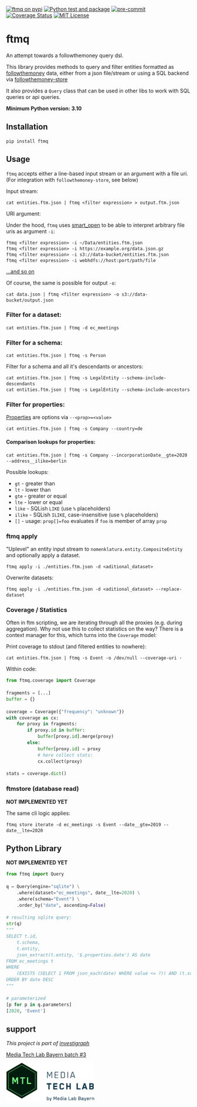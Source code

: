 [![ftmq on pypi](https://img.shields.io/pypi/v/ftmq)](https://pypi.org/project/ftmq/) [![Python test and package](https://github.com/investigativedata/ftmq/actions/workflows/python.yml/badge.svg)](https://github.com/investigativedata/ftmq/actions/workflows/python.yml) [![pre-commit](https://img.shields.io/badge/pre--commit-enabled-brightgreen?logo=pre-commit)](https://github.com/pre-commit/pre-commit) [![Coverage Status](https://coveralls.io/repos/github/investigativedata/ftmq/badge.svg?branch=main)](https://coveralls.io/github/investigativedata/ftmq?branch=main) [![MIT License](https://img.shields.io/pypi/l/ftmq)](./LICENSE)

# ftmq

An attempt towards a followthemoney query dsl.

This library provides methods to query and filter entities formatted as
[followthemoney](https://github.com/alephdata/followthemoney) data, either from
a json file/stream or using a SQL backend via
[followthemoney-store](https://github.com/alephdata/followthemoney-store)

It also provides a `Query` class that can be used in other libs to work with
SQL queries or api queries.

**Minimum Python version: 3.10**

## Installation

    pip install ftmq

## Usage

`ftmq` accepts either a line-based input stream or an argument with a file uri.
(For integration with `followthemoney-store`, see below)

Input stream:

    cat entities.ftm.json | ftmq <filter expression> > output.ftm.json

URI argument:

Under the hood, `ftmq` uses
[smart_open](https://github.com/RaRe-Technologies/smart_open) to be able to
interpret arbitrary file uris as argument `-i`:

    ftmq <filter expression> -i ~/Data/entities.ftm.json
    ftmq <filter expression> -i https://example.org/data.json.gz
    ftmq <filter expression> -i s3://data-bucket/entities.ftm.json
    ftmq <filter expression> -i webhdfs://host:port/path/file

[...and so on](https://github.com/RaRe-Technologies/smart_open#how)

Of course, the same is possible for output `-o`:

    cat data.json | ftmq <filter expression> -o s3://data-bucket/output.json

### Filter for a dataset:

    cat entities.ftm.json | ftmq -d ec_meetings

### Filter for a schema:

    cat entities.ftm.json | ftmq -s Person

Filter for a schema and all it's descendants or ancestors:

    cat entities.ftm.json | ftmq -s LegalEntity --schema-include-descendants
    cat entities.ftm.json | ftmq -s LegalEntity --schema-include-ancestors

### Filter for properties:

[Properties](https://followthemoney.tech/explorer/) are options via `--<prop>=<value>`

    cat entities.ftm.json | ftmq -s Company --country=de

#### Comparison lookups for properties:

    cat entities.ftm.json | ftmq -s Company --incorporationDate__gte=2020 --address__ilike=berlin

Possible lookups:
- `gt` - greater than
- `lt` - lower than
- `gte` - greater or equal
- `lte` - lower or equal
- `like` - SQLish `LIKE` (use `%` placeholders)
- `ilike` - SQLish `ILIKE`, case-insensitive (use `%` placeholders)
- `[]` - usage: `prop[]=foo` evaluates if `foo` is member of array `prop`


### ftmq apply

"Uplevel" an entity input stream to `nomenklatura.entity.CompositeEntity` and
optionally apply a dataset.

    ftmq apply -i ./entities.ftm.json -d <aditional_dataset>

Overwrite datasets:

    ftmq apply -i ./entities.ftm.json -d <aditional_dataset> --replace-dataset

### Coverage / Statistics

Often in ftm scripting, we are iterating through all the proxies (e.g. during aggregation). Why not use this to collect statistics on the way? There is a context manager for this, which turns into the `Coverage` model:

Print coverage to stdout (and filtered entities to nowhere):

    cat entities.ftm.json | ftmq -s Event -o /dev/null --coverage-uri -

Within code:

```python
from ftmq.coverage import Coverage

fragments = [...]
buffer = {}

coverage = Coverage({"frequency": "unknown"})
with coverage as cx:
    for proxy in fragments:
        if proxy.id in buffer:
            buffer[proxy.id].merge(proxy)
        else:
            buffer[proxy.id] = proxy
            # here collect stats:
            cx.collect(proxy)

stats = coverage.dict()
```

### ftmstore (database read)

**NOT IMPLEMENTED YET**

The same cli logic applies:

    ftmq store iterate -d ec_meetings -s Event --date__gte=2019 --date__lte=2020

## Python Library

**NOT IMPLEMENTED YET**

```python
from ftmq import Query

q = Query(engine="sqlite") \
    .where(dataset="ec_meetings", date__lte=2020) \
    .where(schema="Event") \
    .order_by("date", ascending=False)

# resulting sqlite query:
str(q)
"""
SELECT t.id,
    t.schema,
    t.entity,
    json_extract(t.entity, '$.properties.date') AS date
FROM ec_meetings t
WHERE
    (EXISTS (SELECT 1 FROM json_each(date) WHERE value <= ?)) AND (t.schema = ?)
ORDER BY date DESC
"""

# parameterized
[p for p in q.parameters]
[2020, 'Event']
```

## support

*This project is part of [investigraph](https://github.com/investigativedata/investigraph)*

[Media Tech Lab Bayern batch #3](https://github.com/media-tech-lab)

<a href="https://www.media-lab.de/en/programs/media-tech-lab">
    <img src="https://raw.githubusercontent.com/media-tech-lab/.github/main/assets/mtl-powered-by.png" width="240" title="Media Tech Lab powered by logo">
</a>
